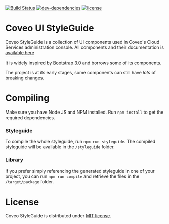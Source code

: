 [![Build Status](https://img.shields.io/travis/Coveo/styleguide.svg?style=flat-square)](https://travis-ci.org/Coveo/styleguide)
[![dev-dependencies](https://img.shields.io/david/dev/Coveo/styleguide.svg?style=flat-square)](https://github.com/Coveo/styleguide/blob/master/package.json)
[![license](http://img.shields.io/badge/license-MIT-blue.svg?style=flat-square)](https://github.com/Coveo/styleguide/blob/master/LICENSE)

Coveo UI StyleGuide
===================

Coveo StyleGuide is a collection of UI components used in Coveo's Cloud Services administration console. All components and their documentation is [available here](http://coveo.github.io/styleguide/)

It is widely inspired by [Bootstrap 3.0](https://github.com/twbs/bootstrap) and borrows some of its components.

The project is at its early stages, some components can still have _lots_ of breaking changes.


# Compiling
Make sure you have Node JS and NPM installed.
Run `npm install` to get the required dependencies.

### Styleguide

To compile the whole styleguide, run `npm run styleguide`.
The compiled styleguide will be available in the `/styleguide` folder.

### Library

If you prefer simply referencing the generated styleguide in one of your project,
you can run `npm run compile` and retrieve the files in the `/target/package` folder.

# License

Coveo StyleGuide is distributed under [MIT license](https://github.com/Coveo/styleguide/blob/master/LICENSE).
